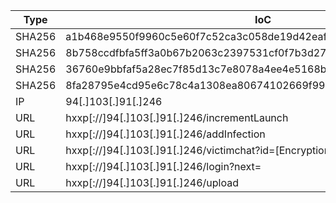
|Type|IoC|
|----|---|
|SHA256|a1b468e9550f9960c5e60f7c52ca3c058de19d42eafa760b9d5282eb24b7c55f|
|SHA256|8b758ccdfbfa5ff3a0b67b2063c2397531cf0f7b3d278298da76528f443779e9|
|SHA256|36760e9bbfaf5a28ec7f85d13c7e8078a4ee4e5168b672639e97037d66eb1d17|
|SHA256|8fa28795e4cd95e6c78c4a1308ea80674102669f9980b2006599d82eff6237b3|
|IP|94[.]103[.]91[.]246|
|URL|hxxp[://]94[.]103[.]91[.]246/incrementLaunch|
|URL|hxxp[://]94[.]103[.]91[.]246/addInfection |
|URL|hxxp[://]94[.]103[.]91[.]246/victimchat?id=[EncryptionID]|
|URL|hxxp[://]94[.]103[.]91[.]246/login?next=|
|URL|hxxp[://]94[.]103[.]91[.]246/upload|